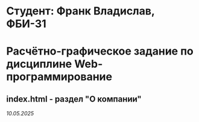 # Студент: Франк Владислав, ФБИ-31

# Расчётно-графическое задание по дисциплине Web-программирование

## index.html - раздел "О компании"

*10.05.2025*
